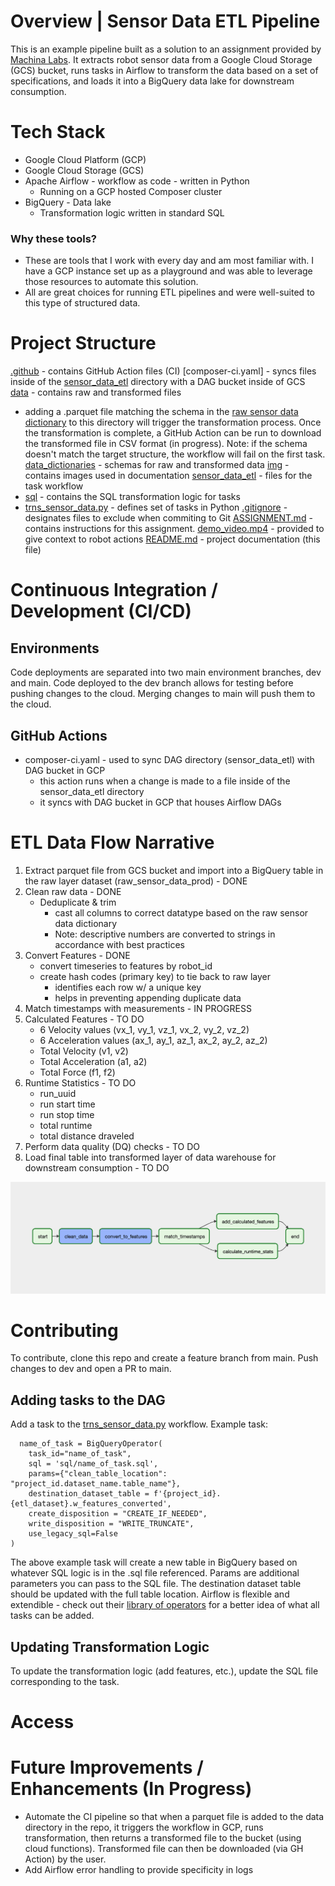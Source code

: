 # Overview | Sensor Data ETL Pipeline
This is an example pipeline built as a solution to an assignment provided by [Machina Labs](https://github.com/Machina-Labs/data_engineer_hw). It extracts robot sensor data from a Google Cloud Storage (GCS) bucket, runs tasks in Airflow to transform the data based on a set of specifications, and loads it into a BigQuery data lake for downstream consumption.

# Tech Stack
- Google Cloud Platform (GCP)
- Google Cloud Storage (GCS)
- Apache Airflow - workflow as code - written in Python
  - Running on a GCP hosted Composer cluster
- BigQuery - Data lake
  - Transformation logic written in standard SQL

### Why these tools?  
- These are tools that I work with every day and am most familiar with. I have a GCP instance set up as a playground and was able to leverage those resources to automate this solution. 
- All are great choices for running ETL pipelines and were well-suited to this type of structured data.

# Project Structure 
[.github](./.github) - contains GitHub Action files (CI)
[composer-ci.yaml] - syncs files inside of the [sensor_data_etl](./sensor_data_etl) directory with a DAG bucket inside of GCS
[data](./data) - contains raw and transformed files
  - adding a .parquet file matching the schema in the [raw sensor data dictionary](./data_dictionaries/raw_sensor_data_dictionary.csv) to this directory will trigger the transformation process. Once the transformation is complete, a GitHub Action can be run to download the transformed file in CSV format (in progress). Note: if the schema doesn't match the target structure, the workflow will fail on the first task.
[data_dictionaries](./data_dictionaries) - schemas for raw and transformed data
[img](./img) - contains images used in documentation
[sensor_data_etl](./sensor_data_etl) - files for the task workflow
  - [sql](./sensor_data_etl/sql) - contains the SQL transformation logic for tasks
  - [trns_sensor_data.py](./sensor_data_etl/trns_sensor_data.py) - defines set of tasks in Python
[.gitignore](./.gitignore) - designates files to exclude when commiting to Git
[ASSIGNMENT.md](./ASSIGNMENT.md) - contains instructions for this assignment.
[demo_video.mp4](./demo_video.mp4) - provided to give context to robot actions
[README.md](README.MD) - project documentation (this file)

# Continuous Integration / Development (CI/CD)
## Environments
Code deployments are separated into two main environment branches, dev and main. Code deployed to the dev branch allows for testing before pushing changes to the cloud. Merging changes to main will push them to the cloud.

## GitHub Actions
- composer-ci.yaml - used to sync DAG directory (sensor_data_etl) with DAG bucket in GCP 
  - this action runs when a change is made to a file inside of the sensor_data_etl directory
  - it syncs with DAG bucket in GCP that houses Airflow DAGs

# ETL Data Flow Narrative
1. Extract parquet file from GCS bucket and import into a BigQuery table in the raw layer dataset (raw_sensor_data_prod) - DONE
2. Clean raw data - DONE
    - Deduplicate & trim
      - cast all columns to correct datatype based on the raw sensor data dictionary
      - Note: descriptive numbers are converted to strings in accordance with best practices
3. Convert Features - DONE
    - convert timeseries to features by robot_id
    - create hash codes (primary key) to tie back to raw layer
      - identifies each row w/ a unique key
      - helps in preventing appending duplicate data
4. Match timestamps with measurements - IN PROGRESS
5. Calculated Features - TO DO 
   - 6 Velocity values (vx_1, vy_1, vz_1, vx_2, vy_2, vz_2)
   - 6 Acceleration values (ax_1, ay_1, az_1, ax_2, ay_2, az_2)
   - Total Velocity (v1, v2)
   - Total Acceleration (a1, a2)
   - Total Force (f1, f2)
6. Runtime Statistics - TO DO
   - run_uuid
   - run start time
   - run stop time
   - total runtime
   - total distance draveled
7. Perform data quality (DQ) checks - TO DO
8. Load final table into transformed layer of data warehouse for downstream consumption - TO DO

![Airflow DAG](./img/airflow_dag.png)
# Contributing
To contribute, clone this repo and create a feature branch from main. Push changes to dev and open a PR to main.
## Adding tasks to the DAG
Add a task to the [trns_sensor_data.py](sensor_data_etl/trns_sensor_data.py) workflow. Example task:

      name_of_task = BigQueryOperator(
        task_id="name_of_task",
        sql = 'sql/name_of_task.sql',
        params={"clean_table_location": "project_id.dataset_name.table_name"},
        destination_dataset_table = f'{project_id}.{etl_dataset}.w_features_converted',
        create_disposition = "CREATE_IF_NEEDED",
        write_disposition = "WRITE_TRUNCATE",
        use_legacy_sql=False 
    )

The above example task will create a new table in BigQuery based on whatever SQL logic is in the .sql file referenced. Params are additional parameters you can pass to the SQL file. The destination dataset table should be updated with the full table location. Airflow is flexible and extendible - check out their [library of operators](https://airflow.apache.org/docs/apache-airflow/stable/concepts/operators.html) for a better idea of what all tasks can be added.
## Updating Transformation Logic
To update the transformation logic (add features, etc.), update the SQL file corresponding to the task.
# Access

# Future Improvements / Enhancements (In Progress)
- Automate the CI pipeline so that when a parquet file is added to the data directory in the repo, it triggers the workflow in GCP, runs transformation, then returns a transformed file to the bucket (using cloud functions). Transformed file can then be downloaded (via GH Action) by the user.
- Add Airflow error handling to provide specificity in logs